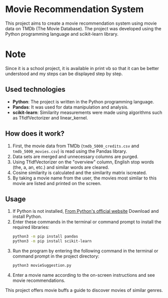 # Movie Recommendation System

This project aims to create a movie recommendation system using movie data on TMDb (The Movie Database). The project was developed using the Python programming language and scikit-learn library.

# Note
Since it is a school project, it is available in print vb so that it can be better understood and my steps can be displayed step by step.

## Used technologies

- **Python**: The project is written in the Python programming language.
- **Pandas**: It was used for data manipulation and analysis.
- **scikit-learn**: Similarity measurements were made using algorithms such as TfidfVectorizer and linear_kernel.

## How does it work?

1. First, the movie data from TMDb (`tmdb_5000_credits.csv` and `tmdb_5000_movies.csv`) is read using the Pandas library.
2. Data sets are merged and unnecessary columns are purged.
3. Using TfidfVectorizer on the "overview" column, English stop words (the, a, an, etc.) and similar words are cleared.
4. Cosine similarity is calculated and the similarity matrix is ​​created.
5. By taking a movie name from the user, the movies most similar to this movie are listed and printed on the screen.

## Usage

1. If Python is not installed, [From Python's official website](https://www.python.org/downloads/) Download and install Python.
2. Enter these commands in the terminal or command prompt to install the required libraries:
    ```bash
    python3 -m pip install pandas
    python3 -m pip install scikit-learn
    ```
4. Run the program by entering the following command in the terminal or command prompt in the project directory:
    ```bash
    python3 movieSuggestion.py
    ```
5. Enter a movie name according to the on-screen instructions and see movie recommendations.

This project offers movie buffs a guide to discover movies of similar genres.
